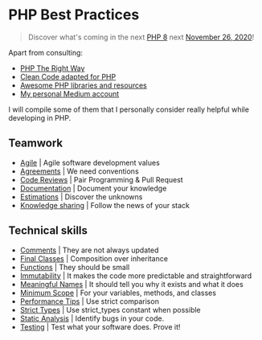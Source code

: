 # PHP Best Practices

> Discover what's coming in the next [PHP 8](https://wiki.php.net/rfc#php_80) next [November 26, 2020](https://wiki.php.net/todo/php80)!

Apart from consulting:

* [PHP The Right Way](https://phptherightway.com/)
* [Clean Code adapted for PHP](https://github.com/jupeter/clean-code-php)
* [Awesome PHP libraries and resources](https://github.com/ziadoz/awesome-php)
* [My personal Medium account](https://medium.com/@chemaclass/)

I will compile some of them that I personally consider really helpful while developing in PHP.

## Teamwork

* [Agile](/team-work/agile.md) | Agile software development values
* [Agreements](/team-work/agreements.md) | We need conventions
* [Code Reviews](/team-work/code-reviews.md) | Pair Programming & Pull Request
* [Documentation](/team-work/documentation.md) | Document your knowledge
* [Estimations](/team-work/estimations.md) | Discover the unknowns
* [Knowledge sharing](/team-work/knowledge-sharing.md) | Follow the news of your stack

## Technical skills

* [Comments](/technical-skills/comments.md) | They are not always updated 
* [Final Classes](/technical-skills/final-classes.md) | Composition over inheritance
* [Functions](/technical-skills/functions.md) | They should be small
* [Immutability](/technical-skills/immutability.md) | It makes the code more predictable and straightforward
* [Meaningful Names](/technical-skills/meaningful-names.md) | It should tell you why it exists and what it does
* [Minimum Scope](/technical-skills/minimum-scope.md) | For your variables, methods, and classes
* [Performance Tips](/technical-skills/performance-tips.md) | Use strict comparison
* [Strict Types](/technical-skills/strict-types.md) | Use strict_types constant when possible
* [Static Analysis](/technical-skills/static-analysis.md) | Identify bugs in your code.
* [Testing](/technical-skills/testing.md) | Test what your software does. Prove it!

